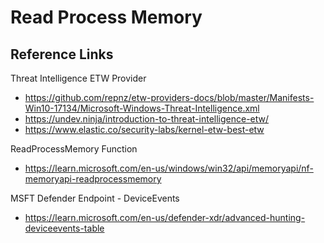 # Read Process Memory

## Reference Links
Threat Intelligence ETW Provider
- https://github.com/repnz/etw-providers-docs/blob/master/Manifests-Win10-17134/Microsoft-Windows-Threat-Intelligence.xml
- https://undev.ninja/introduction-to-threat-intelligence-etw/
- https://www.elastic.co/security-labs/kernel-etw-best-etw

ReadProcessMemory Function
- https://learn.microsoft.com/en-us/windows/win32/api/memoryapi/nf-memoryapi-readprocessmemory

MSFT Defender Endpoint - DeviceEvents
- https://learn.microsoft.com/en-us/defender-xdr/advanced-hunting-deviceevents-table
